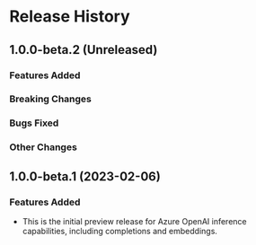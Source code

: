 # Release History

## 1.0.0-beta.2 (Unreleased)

### Features Added

### Breaking Changes

### Bugs Fixed

### Other Changes

## 1.0.0-beta.1 (2023-02-06)

### Features Added

- This is the initial preview release for Azure OpenAI inference capabilities, including completions and embeddings.
